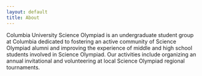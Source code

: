 ```yaml
---
layout: default
title: About
---
```


Columbia University Science Olympiad is an undergraduate student group at Columbia dedicated to fostering an active community of Science Olympiad alumni and improving the experience of middle and high school students involved in Science Olympiad. Our activities include organizing an annual invitational and volunteering at local Science Olympiad regional tournaments.
